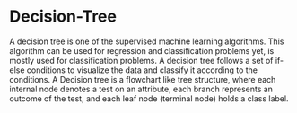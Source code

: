 # Decision-Tree
A decision tree is one of the supervised machine learning algorithms. This algorithm can be used for regression and classification problems yet, is mostly used for classification problems. A decision tree follows a set of if-else conditions to visualize the data and classify it according to the conditions. A Decision tree is a flowchart like tree structure, where each internal node denotes a test on an attribute, each branch represents an outcome of the test, and each leaf node (terminal node) holds a class label.
